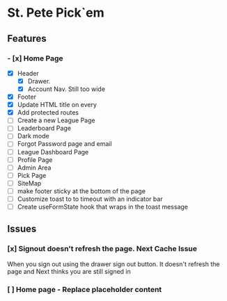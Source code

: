 # St. Pete Pick`em

## Features

### - [x] Home Page

- [x] Header
  - [x] Drawer.
  - [x] Account Nav. Still too wide
- [x] Footer
- [x] Update HTML title on every
- [x] Add protected routes
- [ ] Create a new League Page
- [ ] Leaderboard Page
- [ ] Dark mode
- [ ] Forgot Password page and email
- [ ] League Dashboard Page
- [ ] Profile Page
- [ ] Admin Area
- [ ] Pick Page
- [ ] SiteMap
- [ ] make footer sticky at the bottom of the page
- [ ] Customize toast to to timeout with an indicator bar
- [ ] Create useFormState hook that wraps in the toast message

## Issues

### [x] Signout doesn't refresh the page. Next Cache Issue

When you sign out using the drawer sign out button. It doesn't refresh the page and Next thinks you are still signed in

### [ ] Home page - Replace placeholder content
